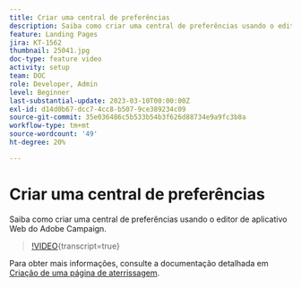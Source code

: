 ```yaml
---
title: Criar uma central de preferências
description: Saiba como criar uma central de preferências usando o editor de aplicativo Web do Adobe Campaign.
feature: Landing Pages
jira: KT-1562
thumbnail: 25041.jpg
doc-type: feature video
activity: setup
team: DOC
role: Developer, Admin
level: Beginner
last-substantial-update: 2023-03-10T00:00:00Z
exl-id: d14d0b67-dcc7-4cc8-b507-9ce389234c09
source-git-commit: 35e036486c5b533b54b3f626d88734e9a9fc3b8a
workflow-type: tm+mt
source-wordcount: '49'
ht-degree: 20%

---
```


# Criar uma central de preferências

Saiba como criar uma central de preferências usando o editor de aplicativo Web do Adobe Campaign.

>[!VIDEO](https://video.tv.adobe.com/v/25041?quality=12&learn=on){transcript=true}

Para obter mais informações, consulte a documentação detalhada em [Criação de uma página de aterrissagem](https://experienceleague.adobe.com/docs/campaign-classic/using/designing-content/editing-html-content/creating-a-landing-page.html).
